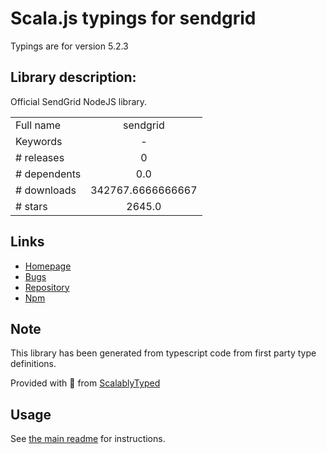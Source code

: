 
# Scala.js typings for sendgrid

Typings are for version 5.2.3

## Library description:
Official SendGrid NodeJS library.

|                    |                 |
| ------------------ | :-------------: |
| Full name          | sendgrid |
| Keywords           | - |
| # releases         | 0 |
| # dependents       | 0.0 |
| # downloads        | 342767.6666666667 |
| # stars            | 2645.0 |

## Links
- [Homepage](https://sendgrid.com)
- [Bugs](https://github.com/sendgrid/sendgrid-nodejs/issues)
- [Repository](https://github.com/sendgrid/sendgrid-nodejs)
- [Npm](https://www.npmjs.com/package/sendgrid)
    


## Note
This library has been generated from typescript code from first party type definitions.

Provided with :purple_heart: from [ScalablyTyped](https://github.com/oyvindberg/ScalablyTyped)

## Usage
See [the main readme](../../readme.md) for instructions.


